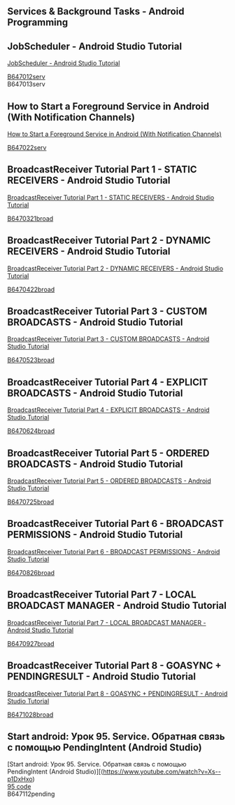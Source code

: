 ## Services & Background Tasks - Android Programming
## JobScheduler - Android Studio Tutorial
[JobScheduler - Android Studio Tutorial](https://www.youtube.com/watch?v=3EQWmME-hNA&list=PLrnPJCHvNZuBhmqlWEQfvxbNtY6B_XJ3n)  
  
[B647012serv](b6474code.md)  
B647013serv  
## How to Start a Foreground Service in Android (With Notification Channels)
[How to Start a Foreground Service in Android (With Notification Channels)](https://www.youtube.com/watch?v=FbpD5RZtbCc&list=PLrnPJCHvNZuBhmqlWEQfvxbNtY6B_XJ3n&index=2)  
  
[B647022serv](b6474code.md)  
## BroadcastReceiver Tutorial Part 1 - STATIC RECEIVERS - Android Studio Tutorial
[BroadcastReceiver Tutorial Part 1 - STATIC RECEIVERS - Android Studio Tutorial](https://www.youtube.com/watch?v=8FJ3oOpHszc&list=PLrnPJCHvNZuBhmqlWEQfvxbNtY6B_XJ3n&index=5)  
  
[B6470321broad](b6474code.md)  
## BroadcastReceiver Tutorial Part 2 - DYNAMIC RECEIVERS - Android Studio Tutorial
[BroadcastReceiver Tutorial Part 2 - DYNAMIC RECEIVERS - Android Studio Tutorial](https://www.youtube.com/watch?v=11Oe40o8RJo&list=PLrnPJCHvNZuBhmqlWEQfvxbNtY6B_XJ3n&index=6)  
  
[B6470422broad](b6474code.md)  
## BroadcastReceiver Tutorial Part 3 - CUSTOM BROADCASTS - Android Studio Tutorial
[BroadcastReceiver Tutorial Part 3 - CUSTOM BROADCASTS - Android Studio Tutorial](https://www.youtube.com/watch?v=qNocH6Angt0&list=PLrnPJCHvNZuBhmqlWEQfvxbNtY6B_XJ3n&index=7)  
  
[B6470523broad](b6474code.md)  
## BroadcastReceiver Tutorial Part 4 - EXPLICIT BROADCASTS - Android Studio Tutorial
[BroadcastReceiver Tutorial Part 4 - EXPLICIT BROADCASTS - Android Studio Tutorial](https://www.youtube.com/watch?v=a8DaHJLHBfI&list=PLrnPJCHvNZuBhmqlWEQfvxbNtY6B_XJ3n&index=8)  
  
[B6470624broad](b6474code.md)  
## BroadcastReceiver Tutorial Part 5 - ORDERED BROADCASTS - Android Studio Tutorial
[BroadcastReceiver Tutorial Part 5 - ORDERED BROADCASTS - Android Studio Tutorial](https://www.youtube.com/watch?v=Eyuez4D-qLg&list=PLrnPJCHvNZuBhmqlWEQfvxbNtY6B_XJ3n&index=9)  
  
[B6470725broad](b6474code.md)  
## BroadcastReceiver Tutorial Part 6 - BROADCAST PERMISSIONS - Android Studio Tutorial
[BroadcastReceiver Tutorial Part 6 - BROADCAST PERMISSIONS - Android Studio Tutorial](https://www.youtube.com/watch?v=prueLyTvOwI&list=PLrnPJCHvNZuBhmqlWEQfvxbNtY6B_XJ3n&index=10)  
  
[B6470826broad](b6474code.md)  
## BroadcastReceiver Tutorial Part 7 - LOCAL BROADCAST MANAGER - Android Studio Tutorial
[BroadcastReceiver Tutorial Part 7 - LOCAL BROADCAST MANAGER - Android Studio Tutorial](https://www.youtube.com/watch?v=rLOuFHkHSJI&list=PLrnPJCHvNZuBhmqlWEQfvxbNtY6B_XJ3n&index=11)  
  
[B6470927broad](b6474code.md)  
## BroadcastReceiver Tutorial Part 8 - GOASYNC + PENDINGRESULT - Android Studio Tutorial
[BroadcastReceiver Tutorial Part 8 - GOASYNC + PENDINGRESULT - Android Studio Tutorial](https://www.youtube.com/watch?v=dRfJp1W5l8M&list=PLrnPJCHvNZuBhmqlWEQfvxbNtY6B_XJ3n&index=12)  
  
[B6471028broad](b6474code.md)  

## Start аndroid: Урок 95. Service. Обратная связь с помощью PendingIntent (Android Studio)
[Start аndroid: Урок 95. Service. Обратная связь с помощью PendingIntent (Android Studio)][(https://www.youtube.com/watch?v=Xs--p1DxHxo)  
[95 code](https://startandroid.ru/ru/uroki/vse-uroki-spiskom/160-urok-95-service-obratnaja-svjaz-s-pomoschju-pendingintent.html)  
B647112pending

